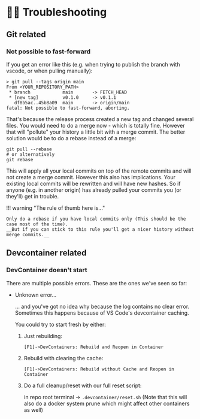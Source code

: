 # 👨‍⚕️ Troubleshooting

## Git related

### Not possible to fast-forward

If you get an error like this (e.g. when trying to publish the branch with vscode, or when pulling manually):

```shell
> git pull --tags origin main
From <YOUR_REPOSITORY_PATH>
 * branch            main       -> FETCH_HEAD
 * [new tag]         v0.1.0     -> v0.1.1
   df8b5ac..45b8a09  main       -> origin/main
fatal: Not possible to fast-forward, aborting.
```

That's because the release process created a new tag and changed several files. You would need to do a merge
now - which is totally fine.
However that will "pollute" your history a little bit with a merge commit.
The better solution would be to do a rebase instead of a merge:

```shell
git pull --rebase
# or alternatively
git rebase
```

This will apply all your local commits on top of the remote commits and will not create a merge commit.
However this also has implications. Your existing local commits will be rewritten and will have new hashes.
So if anyone (e.g. in another origin) has already pulled your commits you (or they'll) get in trouble.

!!! warning "The rule of thumb here is..."

    Only do a rebase if you have local commits only (This should be the case most of the time).
    __But if you can stick to this rule you'll get a nicer history without merge commits.__

## Devcontainer related

### DevContainer doesn't start

There are multiple possible errors. These are the ones we've seen so far:

- Unknown error...

  ... and you've got no idea why because the log contains no clear error.
  Sometimes this happens because of VS Code's devcontainer caching.

  You could try to start fresh by either:

  1. Just rebuilding:

     `[F1]->DevContainers: Rebuild and Reopen in Container`

  2. Rebuild with clearing the cache:

     `[F1]->DevContainers: Rebuild without Cache and Reopen in Container`

  3. Do a full cleanup/reset with our full reset script:

     in repo root terminal -> `.devcontainer/reset.sh` (Note that this will also do a docker system prune
     which might affect other containers as well)
